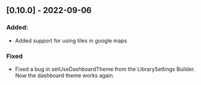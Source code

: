 ## [0.10.0] - 2022-09-06
### Added:
- Added support for using tiles in google maps

### Fixed
- Fixed a bug in setUseDashboardTheme from the LibrarySettings Builder. Now the dashboard theme works again.
